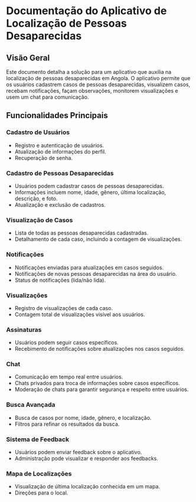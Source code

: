 # Documentação do Aplicativo de Localização de Pessoas Desaparecidas

## Visão Geral
Este documento detalha a solução para um aplicativo que auxilia na localização de pessoas desaparecidas em Angola. O aplicativo permite que os usuários cadastrem casos de pessoas desaparecidas, visualizem casos, recebam notificações, façam observações, monitorem visualizações e usem um chat para comunicação.

## Funcionalidades Principais

### Cadastro de Usuários
- Registro e autenticação de usuários.
- Atualização de informações do perfil.
- Recuperação de senha.

### Cadastro de Pessoas Desaparecidas
- Usuários podem cadastrar casos de pessoas desaparecidas.
- Informações incluem nome, idade, gênero, última localização, descrição, e foto.
- Atualização e exclusão de cadastros.

### Visualização de Casos
- Lista de todas as pessoas desaparecidas cadastradas.
- Detalhamento de cada caso, incluindo a contagem de visualizações.

### Notificações
- Notificações enviadas para atualizações em casos seguidos.
- Notificações de novas pessoas desaparecidas na área do usuário.
- Status de notificações (lida/não lida).


### Visualizações
- Registro de visualizações de cada caso.
- Contagem total de visualizações visível aos usuários.

### Assinaturas
- Usuários podem seguir casos específicos.
- Recebimento de notificações sobre atualizações nos casos seguidos.

### Chat
- Comunicação em tempo real entre usuários.
- Chats privados para troca de informações sobre casos específicos.
- Moderação de chats para garantir segurança e respeito entre usuários.

### Busca Avançada
- Busca de casos por nome, idade, gênero, e localização.
- Filtros para refinar os resultados da busca.

### Sistema de Feedback
- Usuários podem enviar feedback sobre o aplicativo.
- Administração pode visualizar e responder aos feedbacks.

### Mapa de Localizações
- Visualização de última localização conhecida em um mapa.
- Direções para o local.
